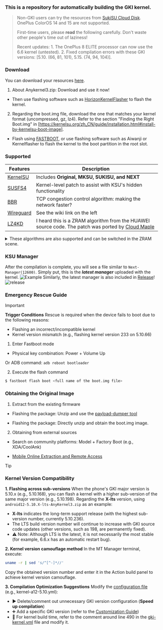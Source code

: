 ### This is a repository for automatically building the GKI kernel.

> Non-GKI users can try the resources from [SukiSU Cloud Disk](https://alist.shirkneko.top). OnePlus ColorOS 14 and 15 are not supported.
>
> First-time users, please **read** the following carefully. Don't waste other people's time out of laziness!
>
> Recent updates: 1. The OnePlus 8 ELITE processor can now use the 6.6 kernel (untested). 2. Fixed compilation errors with these GKI versions: [5.10. (66, 81, 101), 5.15. (74, 94, 104)].
### Download
You can download your resources [here](https://github.com/zzh20188/GKI_KernelSU_SUSFS/releases).
1. About Anykernel3.zip: Download and use it now!
- Then use flashing software such as [HorizonKernelFlasher](https://github.com/libxzr/HorizonKernelFlasher/releases) to flash the kernel.
2. Regarding the boot.img file, download the one that matches your kernel format (uncompressed, gz, lz4). Refer to the section "Finding the Right Boot.img" in [https://kernelsu.org/zh_CN/guide/installation.html#install-by-kernelsu-boot-image].
- Flash using [FASTBOOT](https://magiskcn.com/), or use flashing software such as Aiwanji or Kernelflasher to flash the kernel to the boot partition in the root slot.

### Supported
| Features | Description |
| --- | --- |
| [KernelSU](https://kernelsu.org/zh_CN/) | Includes **Original, MKSU, SUKISU, and NEXT** |
| [SUSFS4](https://gitlab.com/simonpunk/susfs4ksu) | Kernel-level patch to assist with KSU's hidden functionality |
| [BBR](https://blog.thinkin.top/archives/ke-pu-bbrdao-di-shi-shi-me) | TCP congestion control algorithm: making the network faster? |
| [Wireguard](https://zh.wikipedia.org/wiki/WireGuard) | See the wiki link on the left |
| [LZ4KD](https://github.com/ShirkNeko/SukiSU_patch/tree/main/other) | I heard this is a ZRAM algorithm from the HUAWEI source code. The patch was ported by [Cloud Maple](http://www.coolapk.com/u/24963680) |

<details>

<summary>These algorithms are also supported and can be switched in the ZRAM scene.</summary>

### LZ4K, LZ4HC, deflate, 842, ~~zstdn~~, lz4k_oplus

</details>

### KSU Manager
After the compilation is complete, you will see a file similar to `Next-Manager(12600)`. Simply put, this is the ***latest manager*** uploaded with the kernel.
![Example](./assets/get_manager.gif)
Similarly, the latest manager is also included in [Release](https://github.com/zzh20188/GKI_KernelSU_SUSFS/releases)!
![release](./assets/release_manager.gif)

### Emergency Rescue Guide

> [!IMPORTANT]
> **Trigger Conditions**
> Rescue is required when the device fails to boot due to the following reasons:
> - Flashing an incorrect/incompatible kernel
> - Kernel version mismatch (e.g., flashing kernel version 233 on 5.10.66)

1. Enter Fastboot mode

- Physical key combination: Power + Volume Up

Or ADB command: `adb reboot bootloader`

2. Execute the flash command
```bash
$ fastboot flash boot <full name of the boot.img file>
```
### Obtaining the Original Image
1. Extract from the existing firmware

- Flashing the package: Unzip and use the [payload-dumper tool](https://magiskcn.com/payload-dumper-go-boot.html)

- Flashing the package: Directly unzip and obtain the boot.img image.

2. Obtaining from external sources

- Search on community platforms: Model + Factory Boot (e.g., XDA/CoolAnk)

- [Mobile Online Extraction and Remote Access](https://magiskcn.com/payload-dumper-compose.html)

> [!TIP]
> ### Kernel Version Compatibility
>
> **1. Flashing across sub-versions**
> When the phone's GKI major version is 5.10.x (e.g., 5.10.168), you can flash a kernel with a higher sub-version of the same major version (e.g., 5.10.198).
> Regarding the **X-lts** version, using `android12-5.10.X-lts-AnyKernel3.zip` as an example:
> - **X-lts** indicates the long-term support release (with the highest sub-version number, currently 5.10.236).
> - The LTS build version number will continue to increase with GKI source code updates (other versions, such as 198, are permanently fixed).
> - ⚠️ Note: Although LTS is the latest, it is not necessarily the most stable (for example, 6.6.x has an automatic restart bug).
>
> **2. Kernel version camouflage method**
> In the MT Manager terminal, execute:
> ```bash
> uname -r | sed 's/^[^-]*//'
> ```
> Copy the obtained version number and enter it in the Action build panel to achieve kernel version camouflage.
>
> **3. Compilation Optimization Suggestions**
> Modify the [configuration file](.github/workflows/kernel-a12-5.10.yml) (e.g., kernel-a12-5.10.yml):
> - ▶️ Delete/comment out unnecessary GKI version configuration (**Speed ​​up compilation**)
> - ➕ Add a specific GKI version (refer to the [Customization Guide](https://www.coolapk.com/feed/62820671?shareKey=OGMxYmZmNTk0YzIxNjgxNzM1MzI~&shareUid=11253396&shareFrom=com.coolapk.market_15.2.2))
> - 📅 For kernel build time, refer to the comment around line 490 in the [gki-kernel.yml](.github/workflows/gki-kernel.yml) file and modify it.
